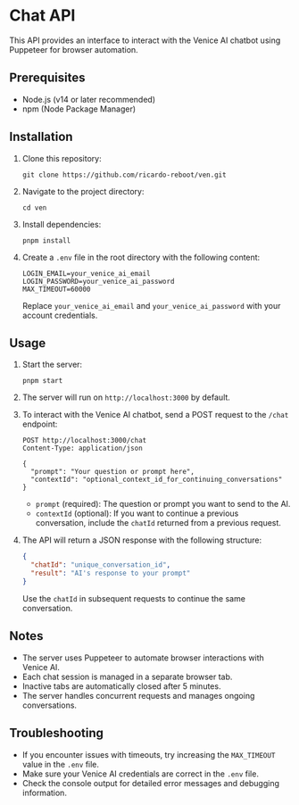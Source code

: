# Chat API

This API provides an interface to interact with the Venice AI chatbot using Puppeteer for browser automation.

## Prerequisites

- Node.js (v14 or later recommended)
- npm (Node Package Manager)

## Installation

1. Clone this repository:
   ```
   git clone https://github.com/ricardo-reboot/ven.git
   ```

2. Navigate to the project directory:
   ```
   cd ven
   ```

3. Install dependencies:
   ```
   pnpm install
   ```

4. Create a `.env` file in the root directory with the following content:
   ```
   LOGIN_EMAIL=your_venice_ai_email
   LOGIN_PASSWORD=your_venice_ai_password
   MAX_TIMEOUT=60000
   ```
   Replace `your_venice_ai_email` and `your_venice_ai_password` with your account credentials.

## Usage

1. Start the server:
   ```
   pnpm start
   ```

2. The server will run on `http://localhost:3000` by default.

3. To interact with the Venice AI chatbot, send a POST request to the `/chat` endpoint:

   ```
   POST http://localhost:3000/chat
   Content-Type: application/json

   {
     "prompt": "Your question or prompt here",
     "contextId": "optional_context_id_for_continuing_conversations"
   }
   ```

   - `prompt` (required): The question or prompt you want to send to the AI.
   - `contextId` (optional): If you want to continue a previous conversation, include the `chatId` returned from a previous request.

4. The API will return a JSON response with the following structure:
   ```json
   {
     "chatId": "unique_conversation_id",
     "result": "AI's response to your prompt"
   }
   ```

   Use the `chatId` in subsequent requests to continue the same conversation.

## Notes

- The server uses Puppeteer to automate browser interactions with Venice AI.
- Each chat session is managed in a separate browser tab.
- Inactive tabs are automatically closed after 5 minutes.
- The server handles concurrent requests and manages ongoing conversations.

## Troubleshooting

- If you encounter issues with timeouts, try increasing the `MAX_TIMEOUT` value in the `.env` file.
- Make sure your Venice AI credentials are correct in the `.env` file.
- Check the console output for detailed error messages and debugging information.
